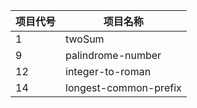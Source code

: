 | 项目代号 | 项目名称 |
| --- | --- |
| 1 | twoSum |
| 9 | palindrome-number |
| 12 | integer-to-roman |
| 14 | longest-common-prefix |